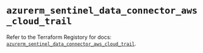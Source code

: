 # `azurerm_sentinel_data_connector_aws_cloud_trail`

Refer to the Terraform Registory for docs: [`azurerm_sentinel_data_connector_aws_cloud_trail`](https://registry.terraform.io/providers/hashicorp/azurerm/3.61.0/docs/resources/sentinel_data_connector_aws_cloud_trail).
